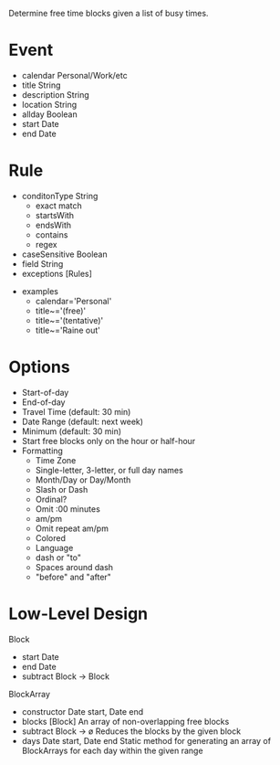 Determine free time blocks given a list of busy times.

Event
================
- calendar      Personal/Work/etc
- title         String
- description   String
- location      String
- allday        Boolean
- start         Date
- end           Date

Rule
================
- conditonType  String
  - exact match
  - startsWith
  - endsWith
  - contains
  - regex
- caseSensitive Boolean
- field         String
- exceptions    [Rules]

* examples
  - calendar='Personal'
  - title~='(free)'
  - title~='(tentative)'
  - title~='Raine out'

Options
================
- Start-of-day
- End-of-day
- Travel Time (default: 30 min)
- Date Range (default: next week)
- Minimum  (default: 30 min)
- Start free blocks only on the hour or half-hour
- Formatting
  - Time Zone
  - Single-letter, 3-letter, or full day names
  - Month/Day or Day/Month
  - Slash or Dash
  - Ordinal?
  - Omit :00 minutes
  - am/pm
  - Omit repeat am/pm
  - Colored
  - Language
  - dash or "to"
  - Spaces around dash
  - "before" and "after"

Low-Level Design
================

Block
- start     Date
- end       Date
- subtract  Block -> Block

BlockArray
- constructor   Date start, Date end
- blocks    [Block]
  An array of non-overlapping free blocks
- subtract      Block -> ø
  Reduces the blocks by the given block
- days          Date start, Date end
  Static method for generating an array of BlockArrays for each day within the given range

